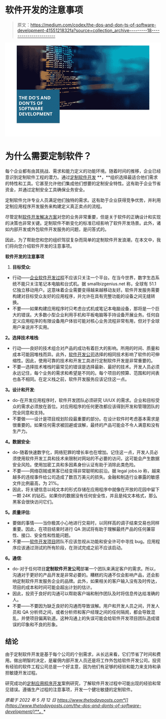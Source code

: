 # 软件开发的注意事项

> 原文：<https://medium.com/codex/the-dos-and-don-ts-of-software-development-4155121832fa?source=collection_archive---------18----------------------->

[![](img/2e80d2a77725623fbc596e22d54ee04e.png)](https://www.botreetechnologies.com/)

# 为什么需要定制软件？

每个企业都有由其挑战、需求和能力定义的功能环境。随着时间的推移，企业已经意识到定制软件工程的潜力。通过[定制软件开发](https://www.botreetechnologies.com/blog/what-to-know-about-custom-software-development/) **，**组织选择最适合他们需求的特性和工具。它甚至允许他们集成他们想要的定制安全特性。这有助于企业节省资金，并通过定制安全工具确保业务安全。

定制软件允许专业人员满足他们独特的需求。这有助于企业获得竞争优势，并利用定制应用程序开发服务来构建定义真正卖点的流程。

尽管定制[软件开发解决方案](https://www.botreetechnologies.com/blog/customized-software-what-is-it-types-and-examples/)对您的业务非常重要，但是关于软件的正确设计和实现的决策也非常关键。定制软件不断变化的标准已经影响了软件开发场景。此外，诸如内部开发或外包软件开发服务的问题，是问答式的。

因此，为了帮助您和您的组织驾驭复杂而简单的定制软件开发浪潮，在本文中，我们将向您介绍软件开发的注意事项。

**软件开发的注意事项**

1.  **目标受众**:

*   行动——[企业软件开发过程](https://www.botreetechnologies.com/blog/top-skills-software-development-companies-looking-for/)不应该只关注一个平台。在当今世界，数字生态系统不能只关注笔记本电脑和台式机。据 smallbizgenius.net 称，全球有 51.1 亿独立移动用户。这意味着企业需要变得越来越移动友好。软件开发服务需要构建对目标受众友好的应用程序，并允许在具有完整功能的设备之间无缝转换。
*   不要——如果构建应用程序时只考虑台式机或笔记本电脑设备，那将是一个巨大的错误。大多数小型企业利用手机和平板电脑等手持设备开展业务。任何自定义应用程序的有限设备用户体验可能对核心业务流程非常有用，但对于全球用户来说并不实用。

**2。选择技术堆栈**:

*   行动——良好的技术组合对产品的成功有着巨大的影响。所用的时间、质量和成本可能因堆栈而异。此外，[软件开发公司](https://www.botreetechnologies.com)选择的相同技术影响了软件的可伸缩性。因此，使用可靠的技术和开发工具进行定制软件开发是非常重要的。
*   不要—选择技术堆栈时最常见的错误是选择最新、最好的技术。开发人员必须永远记住，每个业务的需求和希望是不同的。每个项目的预算、范围和时间表也各不相同。在定义栈之前，软件开发服务应该记住这一点。

**3。设计和开发**:

*   do-在开发应用程序时，软件开发团队必须研究 UI/UX 的需求。企业和目标受众的需求必须放在首位。对应用程序的任何更改都应该得到开发和管理团队的完全同意和支持。
*   不要做——设计是项目规划阶段最重要的部分。在设计软件时考虑基本需求是很重要的。如果任何需求被回避或误解，最终的产品可能会不令人满意和没有生产力。

**4。数据安全**:

*   do-随着快速数字化，网络犯罪的增长率也在增加。记住这一点，开发人员必须使用软件开发工具和技术来限制对网站的不必要的访问，这可能会产生数据安全风险。使用加密工具和多因素身份认证有助于消除此类危险。
*   不要——网络窃贼或黑客已经变得非常聪明和前沿。据 legal jobs.io 称，越来越多的违规事件给公司造成了数百万美元的损失。金融和制造行业暴露的敏感文件比例最高，为 21%。
*   因此，将关键信息以纯文本的形式存储在应用程序中就像在开放的花园中留下一颗 24K 的钻石。如果你的数据没有任何安全性，并且是纯文本格式，那么黑客会很快访问它们。

**5。质量评估**:

*   要做的事情——当你极其小心地进行交易时，以同样高的调子结束交易也同样重要。因此，在项目结束时进行 QA 测试将有助于理解最终产品的任何兼容性、接口、安全性和性能问题。
*   不要——[软件开发项目](https://www.botreetechnologies.com/blog/custom-software-development-mistakes/)团队不应该忽视从功能和安全许可中寻找 bug。应用程序应该通过测试的所有阶段，在测试完成之前不应该启动。

**6。通信**:

*   do-对于任何项目**定制软件开发公司**部署一个团队来满足客户的需求。所以，沟通对于更好的产品开发是非常必要的。糟糕的沟通不仅会影响产品，还会影响定制软件开发服务企业的品牌。此外，如果相关的客户输入没有及时传达，项目的成本和时间可能会超出计划的估计。
*   因此，投资于良好的沟通可以帮助客户端和制作团队及时将信息传达给准确的人。
*   不要——不要因为缺乏良好的沟通而导致误解。用户和开发人员之间，开发人员和 QA 分析师之间，或者分析师和客户经理之间的任何隔阂，都会导致混乱，并使项目偏离轨道。这种沟通上的失误可能会给软件开发项目团队造成错误的印象和不良的形象。

## 结论

由于定制软件开发是基于每个公司的个别需求，从长远来看，它们节省了时间和费用。做出明智的决定，是雇佣内部开发人员还是将工作外包给软件开发公司。投资有经验的软件工程公司总是一个好主意，因为他们有足够的经验和能力来支持和承担敏捷开发过程。

研究成功的[定制应用程序开发](https://www.botreetechnologies.com/custom-application-development)案例研究，了解软件开发过程中可能出现的经验和常见错误。遵循生产过程的注意事项，开发一个健壮敏捷的定制软件。

*原载于 2022 年 5 月 12 日 https://www.thetodayposts.com*[](https://www.thetodayposts.com/the-dos-and-donts-of-software-development/)**。**